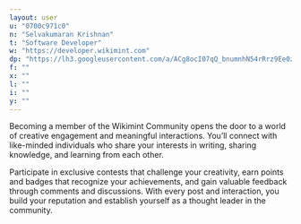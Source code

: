 ```yaml
---
layout: user
u: "0700c971c0"
n: "Selvakumaran Krishnan"
t: "Software Developer"
w: "https://developer.wikimint.com"
dp: "https://lh3.googleusercontent.com/a/ACg8ocI07qQ_bnumnhN54rRrz9Ee0zxeN7rMfGrEvCiJqquW1eCMu2P2=s96-c"
f: ""
x: ""
l: ""
i: ""
y: ""
---
```

Becoming a member of the Wikimint Community opens the door to a world of creative engagement and meaningful interactions. You’ll connect with like-minded individuals who share your interests in writing, sharing knowledge, and learning from each other.

Participate in exclusive contests that challenge your creativity, earn points and badges that recognize your achievements, and gain valuable feedback through comments and discussions. With every post and interaction, you build your reputation and establish yourself as a thought leader in the community.
